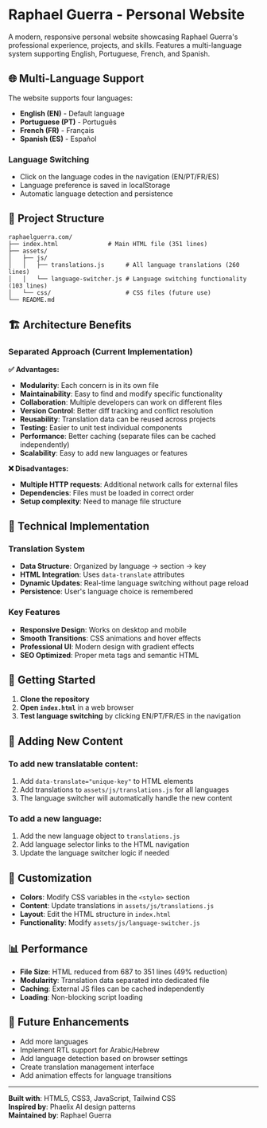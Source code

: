 # Raphael Guerra - Personal Website

A modern, responsive personal website showcasing Raphael Guerra's professional experience, projects, and skills. Features a multi-language system supporting English, Portuguese, French, and Spanish.

## 🌐 Multi-Language Support

The website supports four languages:
- **English (EN)** - Default language
- **Portuguese (PT)** - Português
- **French (FR)** - Français  
- **Spanish (ES)** - Español

### Language Switching
- Click on the language codes in the navigation (EN/PT/FR/ES)
- Language preference is saved in localStorage
- Automatic language detection and persistence

## 📁 Project Structure

```
raphaelguerra.com/
├── index.html              # Main HTML file (351 lines)
├── assets/
│   ├── js/
│   │   ├── translations.js      # All language translations (260 lines)
│   │   └── language-switcher.js # Language switching functionality (103 lines)
│   └── css/                     # CSS files (future use)
└── README.md
```

## 🏗️ Architecture Benefits

### **Separated Approach (Current Implementation)**

**✅ Advantages:**
- **Modularity**: Each concern is in its own file
- **Maintainability**: Easy to find and modify specific functionality
- **Collaboration**: Multiple developers can work on different files
- **Version Control**: Better diff tracking and conflict resolution
- **Reusability**: Translation data can be reused across projects
- **Testing**: Easier to unit test individual components
- **Performance**: Better caching (separate files can be cached independently)
- **Scalability**: Easy to add new languages or features

**❌ Disadvantages:**
- **Multiple HTTP requests**: Additional network calls for external files
- **Dependencies**: Files must be loaded in correct order
- **Setup complexity**: Need to manage file structure

## 🔧 Technical Implementation

### Translation System
- **Data Structure**: Organized by language → section → key
- **HTML Integration**: Uses `data-translate` attributes
- **Dynamic Updates**: Real-time language switching without page reload
- **Persistence**: User's language choice is remembered

### Key Features
- **Responsive Design**: Works on desktop and mobile
- **Smooth Transitions**: CSS animations and hover effects
- **Professional UI**: Modern design with gradient effects
- **SEO Optimized**: Proper meta tags and semantic HTML

## 🚀 Getting Started

1. **Clone the repository**
2. **Open `index.html`** in a web browser
3. **Test language switching** by clicking EN/PT/FR/ES in the navigation

## 📝 Adding New Content

### To add new translatable content:
1. Add `data-translate="unique-key"` to HTML elements
2. Add translations to `assets/js/translations.js` for all languages
3. The language switcher will automatically handle the new content

### To add a new language:
1. Add the new language object to `translations.js`
2. Add language selector links to the HTML navigation
3. Update the language switcher logic if needed

## 🎨 Customization

- **Colors**: Modify CSS variables in the `<style>` section
- **Content**: Update translations in `assets/js/translations.js`
- **Layout**: Edit the HTML structure in `index.html`
- **Functionality**: Modify `assets/js/language-switcher.js`

## 📊 Performance

- **File Size**: HTML reduced from 687 to 351 lines (49% reduction)
- **Modularity**: Translation data separated into dedicated file
- **Caching**: External JS files can be cached independently
- **Loading**: Non-blocking script loading

## 🔮 Future Enhancements

- Add more languages
- Implement RTL support for Arabic/Hebrew
- Add language detection based on browser settings
- Create translation management interface
- Add animation effects for language transitions

---

**Built with**: HTML5, CSS3, JavaScript, Tailwind CSS  
**Inspired by**: Phaelix AI design patterns  
**Maintained by**: Raphael Guerra 